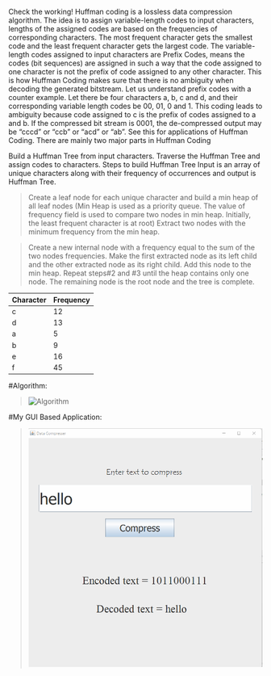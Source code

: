 Check the working!
Huffman coding is a lossless data compression algorithm. The idea is to assign variable-length codes to input characters, lengths of the assigned codes are based on the frequencies of corresponding characters. The most frequent character gets the smallest code and the least frequent character gets the largest code.
The variable-length codes assigned to input characters are Prefix Codes, means the codes (bit sequences) are assigned in such a way that the code assigned to one character is not the prefix of code assigned to any other character. This is how Huffman Coding makes sure that there is no ambiguity when decoding the generated bitstream. 
Let us understand prefix codes with a counter example. Let there be four characters a, b, c and d, and their corresponding variable length codes be 00, 01, 0 and 1. This coding leads to ambiguity because code assigned to c is the prefix of codes assigned to a and b. If the compressed bit stream is 0001, the de-compressed output may be “cccd” or “ccb” or “acd” or “ab”.
See this for applications of Huffman Coding. 
There are mainly two major parts in Huffman Coding

Build a Huffman Tree from input characters.
Traverse the Huffman Tree and assign codes to characters.
Steps to build Huffman Tree
Input is an array of unique characters along with their frequency of occurrences and output is Huffman Tree. 
>Create a leaf node for each unique character and build a min heap of all leaf nodes (Min Heap is used as a priority queue. The value of frequency field is used to compare two nodes in min heap. Initially, the least frequent character is at root)
>Extract two nodes with the minimum frequency from the min heap.
 
>Create a new internal node with a frequency equal to the sum of the two nodes frequencies. Make the first extracted node as its left child and the other extracted node as its right child. Add this node to the min heap.
>Repeat steps#2 and #3 until the heap contains only one node. The remaining node is the root node and the tree is complete.




Character     | Frequency
------------- | -------------
       c      | 12
       d      | 13
       a      | 5
       b      | 9
       e      | 16
       f      | 45
       

#Algorithm:

> ![Algorithm](https://media.geeksforgeeks.org/wp-content/cdn-uploads/fig-6-300x167.jpg)

#My GUI Based Application:

> ![Working](https://github.com/aadityamittal/data-compression/blob/main/Screen%20Shot%2010-29-2021%20at%2011.11%20AM.png)
